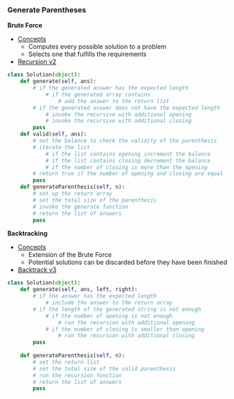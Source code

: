### Generate Parentheses
**Brute Force**
- [Concepts](images/Brute.png)
    - Computes every possible solution to a problem 
    - Selects one that fulfills the requirements
- [Recursion v2](source/Recursion2.py)

```python
class Solution(object):
    def generate(self, ans):
        # if the generated answer has the expected length
            # if the generated array contains
                # add the answer to the return list
        # if the generated answer does not have the expected length
            # invoke the recursive with additional opening
            # invoke the recursive with additional closing 
        pass
    def valid(self, ans):
        # set the balance to check the validity of the parenthesis
        # iterate the list
            # if the list contains opening increment the balance
            # if the list contains closing decrement the balance
            # if the number of closing is more than the opening
        # return true if the number of opening and closing are equal
        pass
    def generateParenthesis(self, n):
        # set up the return array
        # set the total size of the parenthesis
        # invoke the generate function
        # return the list of answers
        pass
```

**Backtracking**
- [Concepts](images/Backtrack.png)
    - Extension of the Brute Force 
    - Potential solutions can be discarded before they have been finished
- [Backtrack v3](source/BackTracking3.py)

```python
class Solution(object):
    def generate(self, ans, left, right):
        # if the answer has the expected length
            # include the answer to the return array
        # if the length of the generated string is not enough
            # if the number of opening is not enough
                # run the recursion with additional opening
            # if the number of closing is smaller than opening
                # run the recursion with additional closing
        pass
        
    def generateParenthesis(self, n):
        # set the return list
        # set the total size of the valid parenthesis
        # run the recursion function
        # return the list of answers
        pass
```